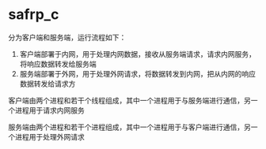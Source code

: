 # safrp_c

分为客户端和服务端，运行流程如下：
1. 客户端部署于内网，用于处理内网数据，接收从服务端请求，请求内网服务，将响应数据转发给服务端
2. 服务端部署于外网，用于处理外网请求，将数据转发到内网，把从内网的响应数据转发给请求方

客户端由两个进程和若干个线程组成，其中一个进程用于与服务端进行通信，另一个进程用于请求内网服务

服务端由两个进程和若干个进程组成，其中一个进程用于与客户端进行通信，另一个进程用于处理外网请求
